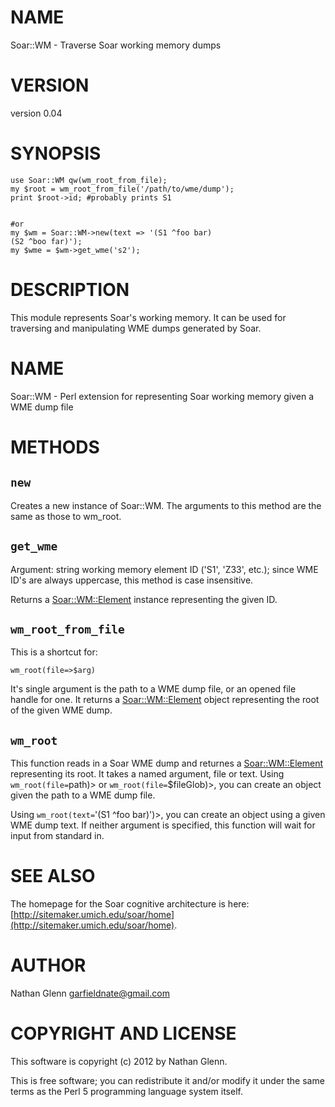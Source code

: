 # NAME

Soar::WM - Traverse Soar working memory dumps

# VERSION

version 0.04

# SYNOPSIS

    use Soar::WM qw(wm_root_from_file);
    my $root = wm_root_from_file('/path/to/wme/dump');
    print $root->id; #probably prints S1
    

    #or
    my $wm = Soar::WM->new(text => '(S1 ^foo bar)
    (S2 ^boo far)');
    my $wme = $wm->get_wme('s2');

# DESCRIPTION

This module represents Soar's working memory. It can be used for traversing and manipulating WME dumps
generated by Soar.

# NAME

Soar::WM - Perl extension for representing Soar working memory given a WME dump file

# METHODS

## `new`

Creates a new instance of Soar::WM. The arguments to this method are the same as those to wm\_root.

## `get_wme`

Argument: string working memory element ID ('S1', 'Z33', etc.); since WME ID's are always uppercase, this method is
case insensitive.

Returns a [Soar::WM::Element](http://search.cpan.org/perldoc?Soar::WM::Element) instance representing the given ID. 

## `wm_root_from_file`

This is a shortcut for:

    wm_root(file=>$arg)

It's single argument is the path to a WME dump file, or an opened file handle for one. It returns a [Soar::WM::Element](http://search.cpan.org/perldoc?Soar::WM::Element) object representing the root
of the given WME dump.

## `wm_root`

This function reads in a Soar WME dump and returnes a [Soar::WM::Element](http://search.cpan.org/perldoc?Soar::WM::Element) representing its root.
It takes a named argument, file or text. Using `wm_root(file=`path)> or `wm_root(file=`$fileGlob)>, you can create an object given the path to a WME dump file.

Using `wm_root(text=`'(S1 ^foo bar)')>, you can create an object using a given WME dump text. 
If neither argument is specified, this function will wait for input from standard in.

# SEE ALSO

The homepage for the Soar cognitive architecture is here: [http://sitemaker.umich.edu/soar/home](http://sitemaker.umich.edu/soar/home).

# AUTHOR

Nathan Glenn <garfieldnate@gmail.com>

# COPYRIGHT AND LICENSE

This software is copyright (c) 2012 by Nathan Glenn.

This is free software; you can redistribute it and/or modify it under
the same terms as the Perl 5 programming language system itself.
